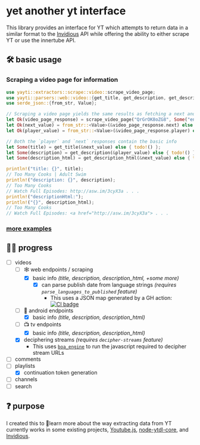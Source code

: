 
# yet another yt interface

This library provides an interface for YT which attempts to return data in a similar format to the [Invidious](https://github.com/iv-org/invidious) API while offering the ability to either scrape YT or use the innertube API.

## 🛠 basic usage
### Scraping a video page for information
```rust
use yayti::extractors::scrape::video::scrape_video_page;
use yayti::parsers::web::video::{get_title, get_description, get_description_html};
use serde_json::{from_str, Value};

// Scraping a video page yields the same results as fetching a next and a player endpoint from innertube
let Ok(video_page_response) = scrape_video_page("QrGrOK8oZG8", Some("en")).await else { todo!() };
let Ok(next_value) = from_str::<Value>(&video_page_response.next) else { todo!() };
let Ok(player_value) = from_str::<Value>(&video_page_response.player) else { todo!() };

// Both the `player` and `next` responses contain the basic info
let Some(title) = get_title(&next_value) else { todo!() }; 
let Some(description) = get_description(&player_value) else { todo!() };
let Some(description_html) = get_description_html(&next_value) else { todo!() };

println!("title: {}", title);
// Too Many Cooks | Adult Swim
println!("description: {}", description);
// Too Many Cooks
// Watch Full Episodes: http://asw.im/3cyX3a . . .
println!("descriptionHtml:");
println!("{}", description_html);
// Too Many Cooks
// Watch Full Episodes: <a href="http://asw.im/3cyX3a"> . . .
```
### [more examples](./EXAMPLES.md)

## 👩‍🏭 progress

- [ ] videos
  - [ ] 🕸 web endpoints / scraping
    - [X] basic info _(title, description, description_html, +some more)_
      - [X] can parse publish date from language strings _(requires `parse_languages_to_published` feature)_
        - This uses a JSON map generated by a GH action: [![CI badge](https://github.com/MarmadileManteater/yayti/actions/workflows/download-language-maps.yml/badge.svg)](https://github.com/MarmadileManteater/yayti/actions/workflows/download-language-maps.yml)
  - [ ] 📱 android endpoints
      - [X] basic info _(title, description, description_html)_
  - [ ] 📺 tv endpoints
      - [X] basic info _(title, description, description_html)_
  - [X] deciphering streams _(requires `decipher-streams` feature)_
      - This uses [`boa_engine`](https://github.com/boa-dev/boa) to run the javascript required to decipher stream URLs
- [ ] comments
- [ ] playlists
     - [X] continuation token generation
- [ ] channels
- [ ] search
  
## ❓ purpose

I created this to 🧠learn more about the way extracting data from YT currently works in some existing projects, [Youtube.js](https://github.com/LuanRT/YouTube.js), [node-ytdl-core](https://github.com/fent/node-ytdl-core), and [Invidious](https://github.com/iv-org/invidious).
